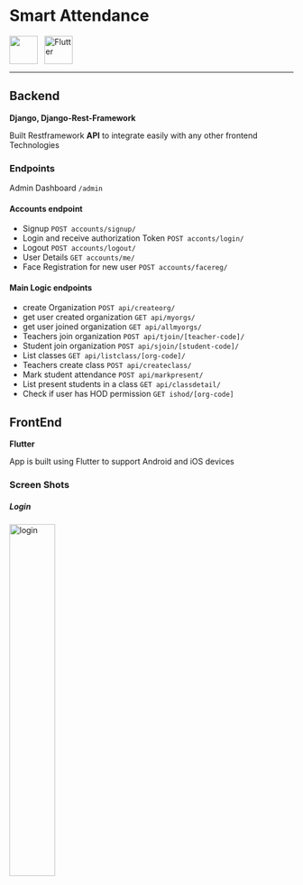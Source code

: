 # Smart Attendance
<div style="display:flex">
<img src="https://static.djangoproject.com/img/logos/django-logo-negative.png" style="height:50px">
<img src="https://github.com/teshank2137/smartAtendence/blob/master/media/flutter.png?raw=true" alt="Flutter" style="height:50px; margin-left:12px">
</div>

---

## Backend
**Django, Django-Rest-Framework**

Built Restframework **API** to integrate easily with any other frontend Technologies

### Endpoints

Admin Dashboard `/admin` 

#### Accounts endpoint

- Signup
`POST accounts/signup/`
- Login and receive authorization Token
`POST acconts/login/`
- Logout
`POST accounts/logout/`
- User Details
`GET accounts/me/`
- Face Registration for new user
`POST accounts/facereg/`

#### Main Logic endpoints

- create Organization
`POST api/createorg/`
- get user created organization
  `GET api/myorgs/`
- get user joined organization
  `GET api/allmyorgs/`
- Teachers join organization
  `POST api/tjoin/[teacher-code]/`
- Student join organization
  `POST api/sjoin/[student-code]/`
- List classes
  `GET api/listclass/[org-code]/`
- Teachers create class
  `POST api/createclass/`
- Mark student attendance 
  `POST api/markpresent/`
- List present students in a class
  `GET api/classdetail/`
- Check if user has HOD permission
  `GET ishod/[org-code]`

## FrontEnd
**Flutter**

App is built using Flutter to support Android and iOS devices

### Screen Shots
<div>
<div>
<h5>Login</h5>
<img src="https://github.com/teshank2137/smartAtendence/blob/master/media/login.png?raw=true" alt="login" style="width:40%">
</div>
</div>